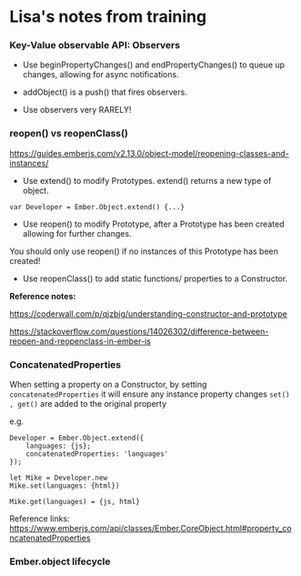 # Lisa's notes from training

### Key-Value observable API: Observers

* Use beginPropertyChanges() and endPropertyChanges() to queue up changes, allowing for async notifications. 

* addObject() is a push() that fires observers. 

* Use observers very RARELY!

### reopen() vs reopenClass()

https://guides.emberjs.com/v2.13.0/object-model/reopening-classes-and-instances/

* Use extend() to modify Prototypes.  extend() returns a new type of object.

``` var Developer = Ember.Object.extend() {...} ```

* Use reopen() to modify Prototype, after a Prototype has been created allowing for further changes. 

You should only use reopen() if no instances of this Prototype has been created!

* Use reopenClass() to add static functions/ properties to a Constructor. 

**Reference notes:**

https://coderwall.com/p/qjzbig/understanding-constructor-and-prototype

https://stackoverflow.com/questions/14026302/difference-between-reopen-and-reopenclass-in-ember-js

### ConcatenatedProperties

When setting a property on a Constructor, by setting ```concatenatedProperties``` it will ensure any instance property changes  ```set() , get()``` are added to the original property

e.g.

```
Developer = Ember.Object.extend({
    languages: {js};
    concatenatedProperties: 'languages'
});

let Mike = Developer.new
Mike.set(languages: {html})

Mike.get(languages) = {js, html} 
```

Reference links:
https://www.emberjs.com/api/classes/Ember.CoreObject.html#property_concatenatedProperties

### Ember.object lifecycle


